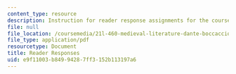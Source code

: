 ```yaml
---
content_type: resource
description: Instruction for reader response assignments for the course.
file: null
file_location: /coursemedia/21l-460-medieval-literature-dante-boccaccio-chaucer-spring-2005/e9f11003b84994287ff3152b113197a6_readeresponses.pdf
file_type: application/pdf
resourcetype: Document
title: Reader Responses
uid: e9f11003-b849-9428-7ff3-152b113197a6
---
```


